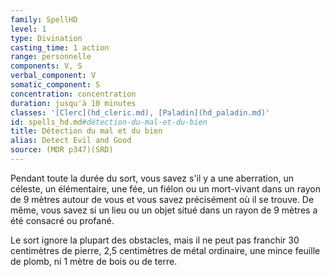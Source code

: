 ```yaml
---
family: SpellHD
level: 1
type: Divination
casting_time: 1 action
range: personnelle
components: V, S
verbal_component: V
somatic_component: S
concentration: concentration
duration: jusqu'à 10 minutes
classes: '[Clerc](hd_cleric.md), [Paladin](hd_paladin.md)'
id: spells_hd.md#détection-du-mal-et-du-bien
title: Détection du mal et du bien
alias: Detect Evil and Good
source: (MDR p347)(SRD)
---
```


Pendant toute la durée du sort, vous savez s'il y a une aberration, un céleste, un élémentaire, une fée, un fiélon ou un mort-vivant dans un rayon de 9 mètres autour de vous et vous savez précisément où il se trouve. De même, vous savez si un lieu ou un objet situé dans un rayon de 9 mètres a été consacré ou profané.

Le sort ignore la plupart des obstacles, mais il ne peut pas franchir 30 centimètres de pierre, 2,5 centimètres de métal ordinaire, une mince feuille de plomb, ni 1 mètre de bois ou de terre.

